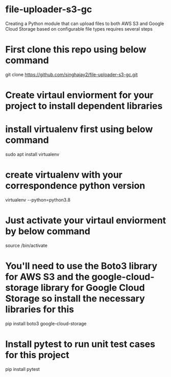 # file-uploader-s3-gc
Creating a Python module that can upload files to both AWS S3 and Google Cloud Storage based on configurable file types requires several steps

# First clone this repo using below command
git clone https://github.com/singhajay2/file-uploader-s3-gc.git

# Create virtaul enviorment for your project to install dependent libraries

# install virtualenv first using below command
sudo apt install virtualenv

# create virtualenv with your correspondence python version
virtualenv <env-name> --python=python3.8

# Just activate your virtaul enviorment by below command
source <env-name>/bin/activate

# You'll need to use the Boto3 library for AWS S3 and the google-cloud-storage library for Google Cloud Storage so install the necessary libraries for this
pip install boto3 google-cloud-storage

# Install pytest to run unit test cases for this project
pip install pytest
